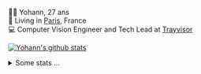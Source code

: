 <p>
  👨🏻 <bold>Yohann</bold>, 27 ans<br/>
  💼 Living in <a href="https://www.google.com/maps?q=paris">Paris</a>, France<br/>
  💻 Computer Vision Engineer and Tech Lead at <a href="https://trayvisor.com/">Trayvisor</a><br/>
</p>

<a href="https://github.com/anuraghazra/github-readme-stats"><img align="center" src="https://github-readme-stats-go94hl40s-yohann84l.vercel.app//api?username=yohann84L&show_icons=true&include_all_commits=true" alt="Yohann's github stats" /> </a>


<details>
  <summary>Some stats ...</summary><br/>
  

<!--START_SECTION:waka-->
![Code Time](http://img.shields.io/badge/Code%20Time-1%2C129%20hrs%2023%20mins-blue)

![Profile Views](http://img.shields.io/badge/Profile%20Views-0-blue)

**🐱 My GitHub Data** 

> 📦 440.8 kB Used in GitHub's Storage 
 > 
> 🏆 1,270 Contributions in the Year 2024
 > 
> 🚫 Not Opted to Hire
 > 
> 📜 26 Public Repositories 
 > 
> 🔑 21 Private Repositories 
 > 
**I'm an Early 🐤** 

```text
🌞 Morning                15879 commits       ████████░░░░░░░░░░░░░░░░░   31.45 % 
🌆 Daytime                28504 commits       ██████████████░░░░░░░░░░░   56.46 % 
🌃 Evening                5970 commits        ███░░░░░░░░░░░░░░░░░░░░░░   11.83 % 
🌙 Night                  130 commits         ░░░░░░░░░░░░░░░░░░░░░░░░░   00.26 % 
```
📅 **I'm Most Productive on Wednesday** 

```text
Monday                   9190 commits        █████░░░░░░░░░░░░░░░░░░░░   18.20 % 
Tuesday                  9441 commits        █████░░░░░░░░░░░░░░░░░░░░   18.70 % 
Wednesday                10917 commits       █████░░░░░░░░░░░░░░░░░░░░   21.63 % 
Thursday                 10276 commits       █████░░░░░░░░░░░░░░░░░░░░   20.36 % 
Friday                   9696 commits        █████░░░░░░░░░░░░░░░░░░░░   19.21 % 
Saturday                 318 commits         ░░░░░░░░░░░░░░░░░░░░░░░░░   00.63 % 
Sunday                   645 commits         ░░░░░░░░░░░░░░░░░░░░░░░░░   01.28 % 
```


📊 **This Week I Spent My Time On** 

```text
🕑︎ Time Zone: Europe/Paris

💬 Programming Languages: 
No Activity Tracked This Week

🔥 Editors: 
No Activity Tracked This Week

💻 Operating System: 
No Activity Tracked This Week
```

**I Mostly Code in Python** 

```text
Python                   29 repos            ██████████████░░░░░░░░░░░   58.00 % 
Jupyter Notebook         4 repos             ██░░░░░░░░░░░░░░░░░░░░░░░   08.00 % 
JavaScript               3 repos             ██░░░░░░░░░░░░░░░░░░░░░░░   06.00 % 
HTML                     2 repos             █░░░░░░░░░░░░░░░░░░░░░░░░   04.00 % 
Shell                    1 repo              ░░░░░░░░░░░░░░░░░░░░░░░░░   02.00 % 
```




 Last Updated on 31/10/2024 00:40:12 UTC
<!--END_SECTION:waka-->
